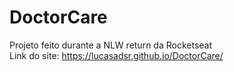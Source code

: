 # DoctorCare
Projeto feito durante a NLW return da Rocketseat <br>
Link do site: https://lucasadsr.github.io/DoctorCare/
